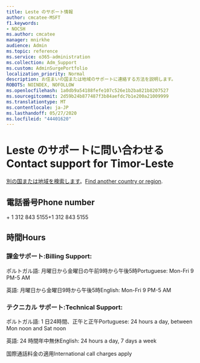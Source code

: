 ```yaml
---
title: Leste のサポート情報
author: cmcatee-MSFT
f1.keywords:
- NOCSH
ms.author: cmcatee
manager: mnirkhe
audience: Admin
ms.topic: reference
ms.service: o365-administration
ms.collection: Adm_Support
ms.custom: AdminSurgePortfolio
localization_priority: Normal
description: お住まいの国または地域のサポートに連絡する方法を説明します。
ROBOTS: NOINDEX, NOFOLLOW
ms.openlocfilehash: 1a0db9a54188fefe107c526e1b2ba821b8207527
ms.sourcegitcommit: 2d59b24b877487f3b84aefdc7b1e200a21009999
ms.translationtype: MT
ms.contentlocale: ja-JP
ms.lasthandoff: 05/27/2020
ms.locfileid: "44401620"
---
```

# <a name="contact-support-for-timor-leste"></a><span data-ttu-id="08b59-103">Leste のサポートに問い合わせる</span><span class="sxs-lookup"><span data-stu-id="08b59-103">Contact support for Timor-Leste</span></span>

<span data-ttu-id="08b59-104">[別の国または地域を検索します](../contact-support-for-business-products.md)。</span><span class="sxs-lookup"><span data-stu-id="08b59-104">[Find another country or region](../contact-support-for-business-products.md).</span></span>

## <a name="phone-number"></a><span data-ttu-id="08b59-105">電話番号</span><span class="sxs-lookup"><span data-stu-id="08b59-105">Phone number</span></span>
<span data-ttu-id="08b59-106">+ 1 312 843 5155</span><span class="sxs-lookup"><span data-stu-id="08b59-106">+1 312 843 5155</span></span>

## <a name="hours"></a><span data-ttu-id="08b59-107">時間</span><span class="sxs-lookup"><span data-stu-id="08b59-107">Hours</span></span>
### <a name="billing-support"></a><span data-ttu-id="08b59-108">課金サポート:</span><span class="sxs-lookup"><span data-stu-id="08b59-108">Billing Support:</span></span>

<span data-ttu-id="08b59-109">ポルトガル語: 月曜日から金曜日の午前9時から午後5時</span><span class="sxs-lookup"><span data-stu-id="08b59-109">Portuguese: Mon-Fri 9 PM-5 AM</span></span>

<span data-ttu-id="08b59-110">英語: 月曜日から金曜日9時から午後5時</span><span class="sxs-lookup"><span data-stu-id="08b59-110">English: Mon-Fri 9 PM-5 AM</span></span>

### <a name="technical-support"></a><span data-ttu-id="08b59-111">テクニカル サポート:</span><span class="sxs-lookup"><span data-stu-id="08b59-111">Technical Support:</span></span>

<span data-ttu-id="08b59-112">ポルトガル語: 1 日24時間、正午と正午</span><span class="sxs-lookup"><span data-stu-id="08b59-112">Portuguese: 24 hours a day, between Mon noon and Sat noon</span></span>

<span data-ttu-id="08b59-113">英語: 24 時間年中無休</span><span class="sxs-lookup"><span data-stu-id="08b59-113">English: 24 hours a day, 7 days a week</span></span>

<span data-ttu-id="08b59-114">国際通話料金の適用</span><span class="sxs-lookup"><span data-stu-id="08b59-114">International call charges apply</span></span>
